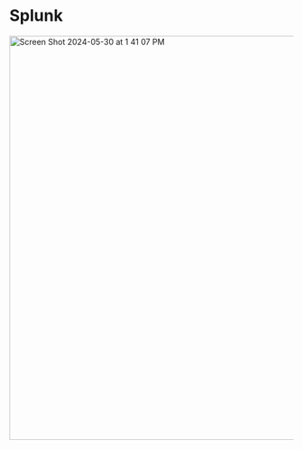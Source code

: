 # Splunk

<img width="717" alt="Screen Shot 2024-05-30 at 1 41 07 PM" src="https://github.com/purvap19/Splunk/assets/108096020/8b480667-8fee-406d-863c-601f7a34277f">
